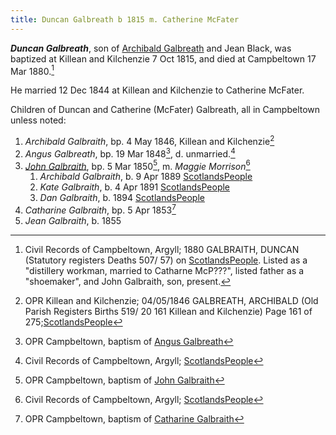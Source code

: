 ```yaml
---
title: Duncan Galbreath b 1815 m. Catherine McFater
---
```

***Duncan Galbreath***, son of [Archibald Galbreath](/people/galbreath-archibald-1775.md) and Jean Black, was baptized at Killean and Kilchenzie 7 Oct 1815, and died at Campbeltown 17 Mar 1880.[^duncan-death]

He married 12 Dec 1844 at Killean and Kilchenzie to Catherine McFater.

Children of Duncan and Catherine (McFater) Galbreath, all in Campbeltown unless noted:

1. *Archibald Galbraith*, bp. 4 May 1846, Killean and Kilchenzie[^archibald-birth]
1. *Angus Galbreath*, bp. 19 Mar 1848[^angus-birth], d. unmarried.[^angus-death]
2. *[John Galbraith](galbraith-john-1850-morrison.md)*, bp. 5 Mar 1850[^john-birth], m. *Maggie Morrison*[^john-death]
    1. *Archibald Galbraith*, b. 9 Apr 1889 [ScotlandsPeople](https://www.scotlandspeople.gov.uk/view-image/nrs_stat_births/42980643) 
    2. *Kate Galbraith*, b. 4 Apr 1891 [ScotlandsPeople](https://www.scotlandspeople.gov.uk/view-image/nrs_stat_births/43281002)
    3. *Dan Galbraith*, b. 1894 [ScotlandsPeople](https://www.scotlandspeople.gov.uk/view-image/nrs_stat_births/43648925) 
3. *Catharine Galbraith*, bp. 5 Apr 1853[^catharine-birth]
4. *Jean Galbraith*, b. 1855


[^duncan-death]: Civil Records of Campbeltown, Argyll; 1880 GALBRAITH, DUNCAN (Statutory registers Deaths 507/ 57) on [ScotlandsPeople](https://www.scotlandspeople.gov.uk/view-image/nrs_stat_deaths/2239855). Listed as a "distillery workman, married to Catharne McP???", listed father as a "shoemaker", and John Galbraith, son, present.

[^archibald-birth]: OPR Killean and Kilchenzie; 04/05/1846 GALBREATH, ARCHIBALD (Old Parish Registers Births 519/ 20 161 Killean and Kilchenzie) Page 161 of 275;[ScotlandsPeople](https://www.scotlandspeople.gov.uk/view-image/nrs_opr_records/2357271?image=161)

[^angus-birth]: OPR Campbeltown, baptism of [Angus Galbreath](/sources/opr-campbeltown-births.md#1848-03-19-angus-galbreath)

[^angus-death]:  Civil Records of Campbeltown, Argyll; [ScotlandsPeople](https://www.scotlandspeople.gov.uk/view-image/nrs_stat_deaths/6632755)

[^john-birth]: OPR Campbeltown, baptism of [John Galbraith](/sources/opr-campbeltown-births.md#1850-05-05-john-galbraith)

[^john-death]:  Civil Records of Campbeltown, Argyll; [ScotlandsPeople](https://www.scotlandspeople.gov.uk/view-image/nrs_stat_deaths/5028407)

[^john-marriage]: 1881 GALBRAITH, JOHN (Statutory registers Marriages 507/ 3), [ScotlandsPeople](https://www.scotlandspeople.gov.uk/view-image/nrs_stat_marriages/3386032)

[^catharine-birth]: OPR Campbeltown, baptism of [Catharine Galbraith](/sources/opr-campbeltown-births.md#1853-04-05-catharine-galbraith)

